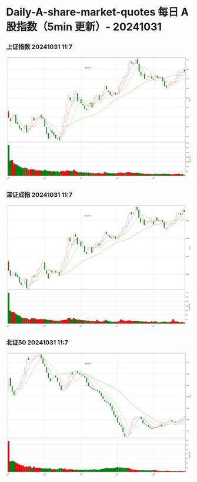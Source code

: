 
# Daily-A-share-market-quotes 每日 A 股指数（5min 更新）- 20241031

### 上证指数 20241031 11:7
![](./fig/2024/10/20241031-sh000001.png)

### 深证成指 20241031 11:7
![](./fig/2024/10/20241031-sz399001.png)

### 北证50 20241031 11:7
![](./fig/2024/10/20241031-bj899050.png)
